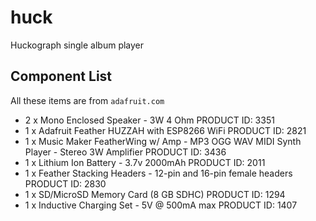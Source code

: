 # huck
Huckograph single album player

## Component List

All these items are from `adafruit.com`

- 2 x Mono Enclosed Speaker - 3W 4 Ohm PRODUCT ID: 3351
- 1 x Adafruit Feather HUZZAH with ESP8266 WiFi PRODUCT ID: 2821
- 1 x Music Maker FeatherWing w/ Amp - MP3 OGG WAV MIDI Synth Player - Stereo 3W Amplifier PRODUCT ID: 3436
- 1 x Lithium Ion Battery - 3.7v 2000mAh PRODUCT ID: 2011
- 1 x Feather Stacking Headers - 12-pin and 16-pin female headers PRODUCT ID: 2830
- 1 x SD/MicroSD Memory Card (8 GB SDHC) PRODUCT ID: 1294
- 1 x Inductive Charging Set - 5V @ 500mA max PRODUCT ID: 1407
